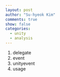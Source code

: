 ```yaml
---
layout: post
author: "Su-hyeok Kim"
comments: true
show: false
categories:
  - unity
  - analysis
---
```


1. delegate
2. event
3. unityevent
4. usage
